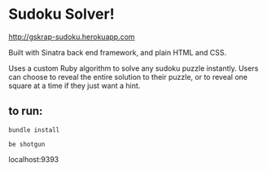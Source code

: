 # Sudoku Solver!

http://gskrap-sudoku.herokuapp.com

Built with Sinatra back end framework, and plain HTML and CSS.

Uses a custom Ruby algorithm to solve any sudoku puzzle instantly. Users can choose to reveal the entire solution to their puzzle, or to reveal one square at a time if they just want a hint.

## to run:

`bundle install`

`be shotgun`

localhost:9393
